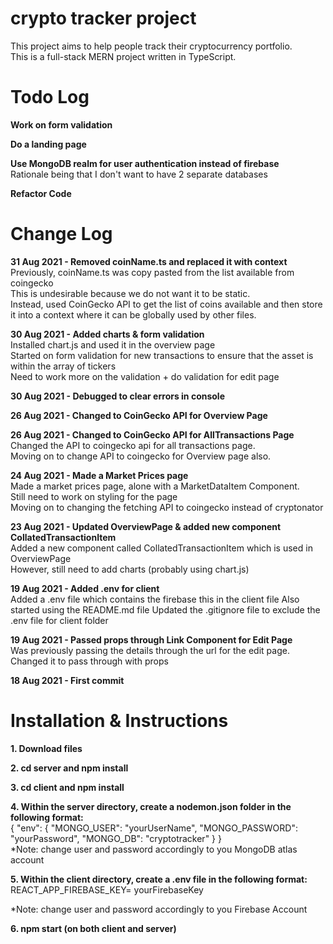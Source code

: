 # crypto tracker project

This project aims to help people track their cryptocurrency portfolio. <br />
This is a full-stack MERN project written in TypeScript.

# Todo Log
**Work on form validation**

**Do a landing page**

**Use MongoDB realm for user authentication instead of firebase** <br />
Rationale being that I don't want to have 2 separate databases

**Refactor Code** 

# Change Log

**31 Aug 2021 - Removed coinName.ts and replaced it with context** <br />
Previously, coinName.ts was copy pasted from the list available from coingecko <br />
This is undesirable because we do not want it to be static. <br />
Instead, used CoinGecko API to get the list of coins available and then store it into a context where it can be globally used by other files. 

**30 Aug 2021 - Added charts & form validation**<br />
Installed chart.js and used it in the overview page <br />
Started on form validation for new transactions to ensure that the asset is within the array of tickers <br />
Need to work more on the validation + do validation for edit page

**30 Aug 2021 - Debugged to clear errors in console**<br />

**26 Aug 2021 - Changed to CoinGecko API for Overview Page**<br />

**26 Aug 2021 - Changed to CoinGecko API for AllTransactions Page**<br />
Changed the API to coingecko api for all transactions page. <br />
Moving on to change API to coingecko for Overview page also. 

**24 Aug 2021 - Made a Market Prices page** <br />
Made a market prices page, alone with a MarketDataItem Component. <br />
Still need to work on styling for the page <br />
Moving on to changing the fetching API to coingecko instead of cryptonator <br />


**23 Aug 2021 - Updated OverviewPage & added new component CollatedTransactionItem** <br />
Added a new component called CollatedTransactionItem which is used in OverviewPage <br />
However, still need to add charts (probably using chart.js)

**19 Aug 2021 - Added .env for client** <br />
Added a .env file which contains the firebase this in the client file
Also started using the README.md file
Updated the .gitignore file to exclude the .env file for client folder

**19 Aug 2021 - Passed props through Link Component for Edit Page** <br />
Was previously passing the details through the url for the edit page. Changed it to pass through with props

**18 Aug 2021 - First commit**

# Installation & Instructions

**1. Download files**

**2. cd server and npm install**

**3. cd client and npm install**

**4. Within the server directory, create a nodemon.json folder in the following format:** <br />
{
"env": {
"MONGO_USER": "yourUserName",
"MONGO_PASSWORD": "yourPassword",
"MONGO_DB": "cryptotracker"
}
}
<br />
\*Note: change user and password accordingly to you MongoDB atlas account

**5. Within the client directory, create a .env file in the following format:**<br />
REACT_APP_FIREBASE_KEY= yourFirebaseKey

\*Note: change user and password accordingly to you Firebase Account

**6. npm start (on both client and server)**
